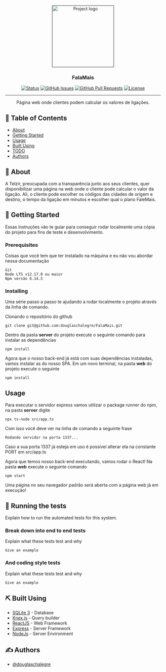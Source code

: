 <p align="center">
  <a href="" rel="noopener">
 <img width=200px height=200px src="https://image.flaticon.com/icons/svg/916/916922.svg" 
 alt="Project logo"></a>
</p>

<h3 align="center">FalaMais</h3>

<div align="center">

[![Status](https://img.shields.io/badge/status-active-success.svg)]()
[![GitHub Issues](https://img.shields.io/github/issues/douglaschalegre/FalaMais.svg)](https://github.com/douglaschalegre/FalaMais/issues)
[![GitHub Pull Requests](https://img.shields.io/github/issues-pr/douglaschalegre/FalaMais.svg)](https://github.com/kylelobo/The-Documentation-Compendium/pulls)
[![License](https://img.shields.io/badge/license-none-orange.svg)](/LICENSE)

</div>

---

<p align="center"> Página web onde clientes podem calcular os valores de ligações.
    <br> 
</p>

## 📝 Table of Contents

- [About](#about)
- [Getting Started](#getting_started)
- [Usage](#usage)
- [Built Using](#built_using)
- [TODO](../TODO.md)
- [Authors](#authors)

## 🧐 About <a name = "about"></a>

A Telzir, preocupada com a transparência junto aos seus clientes, quer disponibilizar uma
página na web onde o cliente pode calcular o valor da ligação. Ali, o cliente pode escolher os
códigos das cidades de origem e destino, o tempo da ligação em minutos e escolher qual o
plano FaleMais.

## 🏁 Getting Started <a name = "getting_started"></a>

Essas instruções vão te guiar para conseguir rodar localmente uma cópia do projeto para fins de teste e desenvolvimento.

### Prerequisites

Coisas que você tem que ter instalado na máquina e eu não vou abordar nessa documentação

```
Git
Node LTS v12.17.0 ou maior
Npm versão 6.14.5
```

### Installing

Uma série passo a passo te ajudando a rodar localmente o projeto através da linha de comando.

Clonando o repositório do github
```
git clone git@github.com:douglaschalegre/FalaMais.git
```

Dentro da pasta **server** do projeto execute o seguinte comando para instalar as dependências
```
npm install
```

Agora que o nosso back-end já está com suas dependências instaladas, vamos instalar as do nosso SPA. Em um novo terminal, na pasta **web** do projeto execute o seguinte
```
npm install
```

## Usage

Para executar o servidor express vamos utilizar o package runner do npm, na pasta **server** digite
```
npx ts-node src/app.ts
```
Com isso você deve ver na linha de comando a seguinte frase
```
Rodando servidor na porta 1337...
```
Caso a sua porta 1337 já esteja em uso é possível alterar ela na constante PORT em src/app.ts

Agora que temos nosso back-end executando, vamos rodar o React! Na pasta **web** execute o seguinte comando
```
npm start
```
Uma página no seu navegador padrão será aberta com a página web já em execução!

## 🔧 Running the tests <a name = "tests"></a>

Explain how to run the automated tests for this system.

### Break down into end to end tests

Explain what these tests test and why

```
Give an example
```

### And coding style tests

Explain what these tests test and why

```
Give an example
```

## ⛏️ Built Using <a name = "built_using"></a>

- [SQLite 3](https://sqlite.org/index.html) - Database
- [Knex.js](http://knexjs.org/) - Query builder
- [ReactJS](https://pt-br.reactjs.org/) - Web Framework
- [Express](https://expressjs.com/) - Server Framework
- [NodeJs](https://nodejs.org/en/) - Server Environment

## ✍️ Authors <a name = "authors"></a>

- [@douglaschalegre](https://github.com/douglaschalegre)

